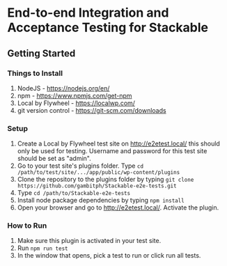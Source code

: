 # End-to-end Integration and Acceptance Testing for Stackable

## Getting Started
### Things to Install

1. NodeJS - https://nodejs.org/en/
2. npm - https://www.npmjs.com/get-npm
3. Local by Flywheel - https://localwp.com/
4. git version control - https://git-scm.com/downloads

### Setup

1. Create a Local by Flywheel test site on http://e2etest.local/ this should only be used for testing. Username and password for this test site should be set as "admin".
2. Go to your test site's plugins folder. Type `cd /path/to/test/site/.../app/public/wp-content/plugins`
3. Clone the repository to the plugins folder by typing `git clone https://github.com/gambitph/Stackable-e2e-tests.git`
4. Type `cd /path/to/Stackable-e2e-tests`
5. Install node package dependencies by typing `npm install`
6. Open your browser and go to http://e2etest.local/. Activate the plugin.

### How to Run

1. Make sure this plugin is activated in your test site.
2. Run `npm run test`
3. In the window that opens, pick a test to run or click run all tests.
